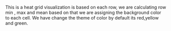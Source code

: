 This is a heat grid visualization is based on each row, we are calculating row min , max and mean based on that we are assigning the background color to each cell.
We have change the theme of color by default its red,yellow and green.
